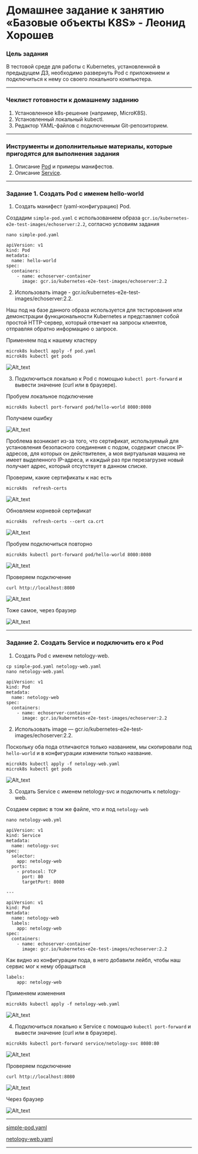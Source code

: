 # Домашнее задание к занятию «Базовые объекты K8S» - Леонид Хорошев

### Цель задания

В тестовой среде для работы с Kubernetes, установленной в предыдущем ДЗ, необходимо развернуть Pod с приложением и подключиться к нему со своего локального компьютера. 

------

### Чеклист готовности к домашнему заданию

1. Установленное k8s-решение (например, MicroK8S).
2. Установленный локальный kubectl.
3. Редактор YAML-файлов с подключенным Git-репозиторием.

------

### Инструменты и дополнительные материалы, которые пригодятся для выполнения задания

1. Описание [Pod](https://kubernetes.io/docs/concepts/workloads/pods/) и примеры манифестов.
2. Описание [Service](https://kubernetes.io/docs/concepts/services-networking/service/).

------

### Задание 1. Создать Pod с именем hello-world

1. Создать манифест (yaml-конфигурацию) Pod.

Создадим `simple-pod.yaml` с использованием образа `gcr.io/kubernetes-e2e-test-images/echoserver:2.2`, согласно условиям задания
```
nano simple-pod.yaml

apiVersion: v1
kind: Pod
metadata:
  name: hello-world
spec:
  containers:
    - name: echoserver-container
      image: gcr.io/kubernetes-e2e-test-images/echoserver:2.2
```
2. Использовать image - gcr.io/kubernetes-e2e-test-images/echoserver:2.2.

Наш под на базе данного образа используется для тестирования или демонстрации функциональности Kubernetes и представляет собой простой HTTP-сервер, который отвечает на запросы клиентов, отправляя обратно информацию о запросе.

Применяем под к нашему кластеру 
```
microk8s kubectl apply -f pod.yaml
microk8s kubectl get pods
```

![Alt_text](https://github.com/LeonidKhoroshev/kuber-homeworks/blob/main/1.2/screenshots/k8s1.png)

3. Подключиться локально к Pod с помощью `kubectl port-forward` и вывести значение (curl или в браузере).

Пробуем локальное подключение
```
microk8s kubectl port-forward pod/hello-world 8080:8080
```
Получаем ошибку

![Alt_text](https://github.com/LeonidKhoroshev/kuber-homeworks/blob/main/1.2/screenshots/k8s2.png)

Проблема возникает из-за того, что сертификат, используемый для установления безопасного соединения с подом, содержит список IP-адресов, для которых он действителен, а моя виртуальная машина не имеет выделенного IP-адреса, и каждый раз при перезагрузке новый получает адрес, который  отсутствует в данном списке.

Проверим, какие сертификаты к нас есть
```
microk8s  refresh-certs
```

![Alt_text](https://github.com/LeonidKhoroshev/kuber-homeworks/blob/main/1.2/screenshots/k8s3.png)

Обновляем корневой сертификат
```
microk8s  refresh-certs --cert ca.crt
```

![Alt_text](https://github.com/LeonidKhoroshev/kuber-homeworks/blob/main/1.2/screenshots/k8s4.png)

Пробуем подключиться повторно
```
microk8s kubectl port-forward pod/hello-world 8080:8080
```

![Alt_text](https://github.com/LeonidKhoroshev/kuber-homeworks/blob/main/1.2/screenshots/k8s5.png)

Проверяем подключение
```
curl http://localhost:8080
```

![Alt_text](https://github.com/LeonidKhoroshev/kuber-homeworks/blob/main/1.2/screenshots/k8s6.png)

Тоже самое, через браузер

![Alt_text](https://github.com/LeonidKhoroshev/kuber-homeworks/blob/main/1.2/screenshots/k8s7.png)

------

### Задание 2. Создать Service и подключить его к Pod

1. Создать Pod с именем netology-web.
```
cp simple-pod.yaml netology-web.yaml
nano netology-web.yaml

apiVersion: v1
kind: Pod
metadata:
  name: netology-web
spec:
  containers:
    - name: echoserver-container
      image: gcr.io/kubernetes-e2e-test-images/echoserver:2.2
```

2. Использовать image — gcr.io/kubernetes-e2e-test-images/echoserver:2.2.

Поскольку оба пода отличаются только названием, мы скопировали под `hello-world` и в конфигурации изменили только название.
```
microk8s kubectl apply -f netology-web.yaml
microk8s kubectl get pods
```

![Alt_text](https://github.com/LeonidKhoroshev/kuber-homeworks/blob/main/1.2/screenshots/k8s8.png)

3. Создать Service с именем netology-svc и подключить к netology-web.

Создаем сервис в том же файле, что и под `netology-web`
```
nano netology-web.yml

apiVersion: v1
kind: Service
metadata:
  name: netology-svc
spec:
  selector:
    app: netology-web
  ports:
    - protocol: TCP
      port: 80
      targetPort: 8080

---

apiVersion: v1
kind: Pod
metadata:
  name: netology-web
  labels:
    app: netology-web
spec:
  containers:
    - name: echoserver-container
      image: gcr.io/kubernetes-e2e-test-images/echoserver:2.2

```
Как видно из конфигурации пода, в него добавили лейбл, чтобы наш сервис мог к нему обращаться
```
labels:
    app: netology-web
```


Применяем изменения
```
microk8s kubectl apply -f netology-web.yaml
```

![Alt_text](https://github.com/LeonidKhoroshev/kuber-homeworks/blob/main/1.2/screenshots/k8s9.png)

4. Подключиться локально к Service с помощью `kubectl port-forward` и вывести значение (curl или в браузере).
```
microk8s kubectl port-forward service/netology-svc 8080:80
```

![Alt_text](https://github.com/LeonidKhoroshev/kuber-homeworks/blob/main/1.2/screenshots/k8s10.png)

Проверяем подключение
```
curl http://localhost:8080
```

![Alt_text](https://github.com/LeonidKhoroshev/kuber-homeworks/blob/main/1.2/screenshots/k8s11.png)

Через браузер

![Alt_text](https://github.com/LeonidKhoroshev/kuber-homeworks/blob/main/1.2/screenshots/k8s12.png)

------
[simple-pod.yaml](https://github.com/LeonidKhoroshev/kuber-homeworks/blob/main/1.2/files/simple-pod.yaml)

[netology-web.yaml](https://github.com/LeonidKhoroshev/kuber-homeworks/blob/main/1.2/files/netology-web.yaml)


------

